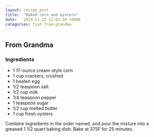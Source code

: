 ```yaml
---
layout: recipe_post
title:  "Baked corn and oysters"
date:   2019-12-22 12:03:20 +0000
categories: fish from-grandma
---
```


## From Grandma
### Ingredients
* 1 17-ounce cream-style corn
* 1 cup crackers, crushed
* 1 beaten egg
* 1/2 teaspoon salt
* 1/2 cup milk
* 1/4 teaspoon pepper
* 1 teaspoon sugar
* 1/2 cup melted butter
* 1 cup fresh oysters



Combine ingredients in the order named, and pour the mixture into a greased 1 1/2 quart baking dish. Bake at 375F for 25 minutes.
